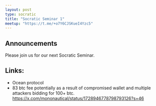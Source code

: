 ```yaml
---
layout: post
type: socratic
title: "Socratic Seminar 1"
meetup: "https://t.me/+o7Y6CJSKueI4Yzc5"
---
```


## Announcements
Please join us for our next Socratic Seminar.

## Links:
- Ocean protocol
- 83 btc fee potentially as a result of compromised wallet and multiple attackers bidding for 100+ btc. https://x.com/mononautical/status/1728946778798793126?s=46

